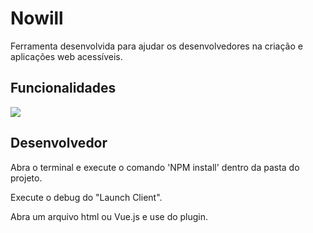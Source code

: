 # Nowill
Ferramenta desenvolvida para ajudar os desenvolvedores na criação e aplicações web acessíveis.

## Funcionalidades
![](Nowill.gif)

## Desenvolvedor
Abra o terminal e execute o comando 'NPM install' dentro da pasta do projeto.

Execute o debug do "Launch Client".

Abra um arquivo html ou Vue.js e use do plugin.


